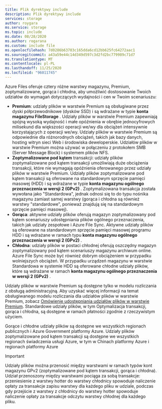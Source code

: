 ```yaml
---
title: Plik dyrektywy include
description: Plik dyrektywy include
services: storage
author: roygara
ms.service: storage
ms.topic: include
ms.date: 08/28/2020
ms.author: rogarana
ms.custom: include file
ms.openlocfilehash: 7d0286b63703c165dda6cd12bb625fc64272aac1
ms.sourcegitcommit: a43a59e44c14d349d597c3d2fd2bc779989c71d7
ms.translationtype: MT
ms.contentlocale: pl-PL
ms.lasthandoff: 11/25/2020
ms.locfileid: "96011745"
---
```

Azure Files oferuje cztery różne warstwy magazynu, Premium, zoptymalizowane, gorąca i chłodna, aby umożliwić dostosowanie Twoich udziałów do wymagań dotyczących wydajności i cen w Twoim scenariuszu:

- **Premium**: udziały plików w warstwie Premium są obsługiwane przez dyski półprzewodnikowe (dysków SSD) i są wdrażane w typie **konta magazynu FileStorage** . Udziały plików w warstwie Premium zapewniają spójną wysoką wydajność i małe opóźnienia w obrębie jednocyfrowych milisekund dla większości operacji we/wy dla obciążeń intensywnie korzystających z operacji we/wy. Udziały plików w warstwie Premium są odpowiednie dla różnorodnych obciążeń, takich jak bazy danych, hosting witryn sieci Web i środowiska deweloperskie. Udziałów plików w warstwie Premium można używać w połączeniu z protokołem SMB (Server Message Block) i systemem plików NFS.
- **Zoptymalizowane pod kątem** transakcji: udziały plików zoptymalizowane pod kątem transakcji umożliwiają duże obciążenia transakcji, które nie wymagają opóźnienia oferowanego przez udziały plików w warstwie Premium. Udziały plików zoptymalizowane pod kątem transakcji są oferowane na standardowym sprzęcie pamięci masowej (HDD) i są wdrażane w typie **konta magazynu ogólnego przeznaczenia w wersji 2 (GPv2)** . Zoptymalizowana transakcja została wywołana jako "Standardowa", jednak odnosi się to do typu nośnika magazynu zamiast samej warstwy (gorąca i chłodna są również warstwy "standardowe", ponieważ znajdują się na standardowym sprzęcie pamięci masowej).
- **Gorąca**: aktywne udziały plików oferują magazyn zoptymalizowany pod kątem scenariuszy udostępniania plików ogólnego przeznaczenia, takich jak udziały zespołowe i Azure File Sync. Aktywne udziały plików są oferowane na standardowym sprzęcie pamięci masowej programu HDD i są wdrażane w ramach typu **konta magazynu ogólnego przeznaczenia w wersji 2 (GPv2)** .
- **Chłodna**: udziały plików w postaci chłodnej oferują oszczędny magazyn zoptymalizowany pod kątem scenariuszy magazynu archiwum online. Azure File Sync może być również dobrym obciążeniem w przypadku wolniejszych obciążeń. W przypadku urządzeń magazynu w warstwie Standardowa w systemie HDD są oferowane chłodne udziały plików, które są wdrażane w ramach **konta magazynu ogólnego przeznaczenia w wersji 2 (GPv2)** .

Udziały plików w warstwie Premium są dostępne tylko w modelu rozliczania z obsługą administracyjną. Aby uzyskać więcej informacji na temat obsługiwanego modelu rozliczania dla udziałów plików w warstwie Premium, zobacz [Omówienie udostępniania udziałów plików w warstwie Premium](../articles/storage/files/storage-files-planning.md#understanding-provisioning-for-premium-file-shares). Standardowe udziały plików, w tym Optymalizacja transakcji, gorąca i chłodna, są dostępne w ramach płatności zgodnie z rzeczywistym użyciem.

Gorące i chłodne udziały plików są dostępne we wszystkich regionach publicznych i Azure Government platformy Azure. Udziały plików zoptymalizowane pod kątem transakcji są dostępne we wszystkich regionach świadczenia usługi Azure, w tym w Chinach platformy Azure i regionach platformy Azure

> [!Important]  
> Udziały plików można przenosić między warstwami w ramach typów kont magazynu GPv2 (zoptymalizowane pod kątem transakcji, gorąca i chłodna). Udział przenoszony między warstwami pociąga za sobą transakcje: przeniesienie z warstwy hotter do warstwy chłodnicy spowoduje naliczenie opłaty za transakcje zapisu warstwy dla każdego pliku w udziale, podczas gdy przejście z warstwy z chłodnicy do warstwy hotter spowoduje naliczenie opłaty za transakcje odczytu warstwy chłodnej dla każdego pliku.